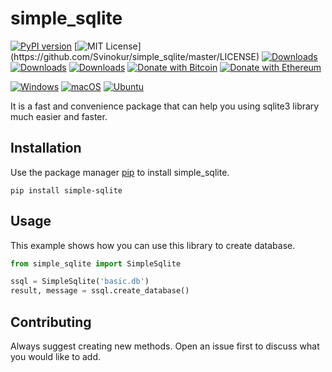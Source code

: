 # simple_sqlite

[![PyPI version](https://badge.fury.io/py/simple-sqlite.svg)](https://badge.fury.io/py/simple-sqlite)
[![MIT License](https://img.shields.io/apm/l/atomic-design-ui.svg?)](https://github.com/Svinokur/simple_sqlite/master/LICENSE)
[![Downloads](https://pepy.tech/badge/simple-sqlite)](https://pepy.tech/project/simple-sqlite)
[![Downloads](https://pepy.tech/badge/simple-sqlite/month)](https://pepy.tech/project/simple-sqlite)
[![Downloads](https://pepy.tech/badge/simple-sqlite/week)](https://pepy.tech/project/simple-sqlite)
[![Donate with Bitcoin](https://en.cryptobadges.io/badge/micro/32GJnnDrPkSKVzrRho84KwD5RsMW4ywMiW)](https://en.cryptobadges.io/donate/32GJnnDrPkSKVzrRho84KwD5RsMW4ywMiW)
[![Donate with Ethereum](https://en.cryptobadges.io/badge/micro/0xf2691CC12a70B4589edf081E059fD4A1c457417D)](https://en.cryptobadges.io/donate/0xf2691CC12a70B4589edf081E059fD4A1c457417D)

[![Windows](https://github.com/Svinokur/simple_sqlite/actions/workflows/windows-tests.yml/badge.svg)](https://github.com/Svinokur/simple_sqlite/actions/workflows/windows-tests.yml)
[![macOS](https://github.com/Svinokur/simple_sqlite/actions/workflows/macOS-tests.yml/badge.svg)](https://github.com/Svinokur/simple_sqlite/actions/workflows/macOS-tests.yml)
[![Ubuntu](https://github.com/Svinokur/simple_sqlite/actions/workflows/ubuntu-tests.yml/badge.svg)](https://github.com/Svinokur/simple_sqlite/actions/workflows/ubuntu-tests.yml)

It is a fast and convenience package that can help you using sqlite3 library much easier and faster.

## Installation

Use the package manager [pip](https://pip.pypa.io/en/stable/) to install simple_sqlite.

```
pip install simple-sqlite
```

## Usage
This example shows how you can use this library to create database.
```python
from simple_sqlite import SimpleSqlite

ssql = SimpleSqlite('basic.db')
result, message = ssql.create_database()

```

## Contributing
Always suggest creating new methods. Open an issue first to discuss what you would like to add.

